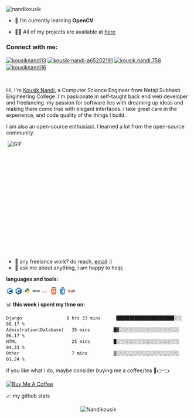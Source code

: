<p align="left"> <img src="https://komarev.com/ghpvc/?username=nandikousik&label=Profile%20views&color=0e75b6&style=flat" alt="nandikousik" /> </p>

- 🌱 I’m currently learning **OpenCV**

- 👨‍💻 All of my projects are available at [here](https://github.com/Nandikousik?tab=repositories)

<h3 align="left">Connect with me:</h3>
<p align="left">
<a href="https://twitter.com/kousiknandi13" target="blank"><img align="center" src="https://raw.githubusercontent.com/rahuldkjain/github-profile-readme-generator/master/src/images/icons/Social/twitter.svg" alt="kousiknandi13" height="30" width="40" /></a>
<a href="https://linkedin.com/in/kousik-nandi-a65202191" target="blank"><img align="center" src="https://raw.githubusercontent.com/rahuldkjain/github-profile-readme-generator/master/src/images/icons/Social/linked-in-alt.svg" alt="kousik-nandi-a65202191" height="30" width="40" /></a>
<a href="https://fb.com/kousik.nandi.758" target="blank"><img align="center" src="https://raw.githubusercontent.com/rahuldkjain/github-profile-readme-generator/master/src/images/icons/Social/facebook.svg" alt="kousik.nandi.758" height="30" width="40" /></a>
<a href="https://www.hackerrank.com/kousiknandi16" target="blank"><img align="center" src="https://raw.githubusercontent.com/rahuldkjain/github-profile-readme-generator/master/src/images/icons/Social/hackerrank.svg" alt="kousiknandi16" height="30" width="40" /></a>
</p>


<br />

Hi, I'm [Kousik Nandi](https://nandikousik.github.io/Kousik-Portfolio/), a Computer Science Engineer from Netaji Subhash Engineering College .I'm passionate in self-taught back end web developer and freelancing. my passion for software lies with dreaming up ideas and making them come true with elegant interfaces. i take great care in the experience,  and code quality of the things I build.

I am also an open-source enthusiast. I learned a lot from the open-source community.


  <img align="right" alt="GIF" src="https://github.com/abhisheknaiidu/abhisheknaiidu/blob/master/code.gif?raw=true" width="500" height="320" />
  
- 💼 any freelance work? do reach, [email](mailto:kousiknandi16@gmail.com) :)
- 💬 ask me about anything, i am happy to help;

**languages and tools:**  


<code><img height="20" src="https://raw.githubusercontent.com/github/explore/80688e429a7d4ef2fca1e82350fe8e3517d3494d/topics/c/c.png"></code>
<code><img height="20" src="https://raw.githubusercontent.com/github/explore/80688e429a7d4ef2fca1e82350fe8e3517d3494d/topics/cpp/cpp.png"></code>
<code><img height="20" src="https://raw.githubusercontent.com/github/explore/80688e429a7d4ef2fca1e82350fe8e3517d3494d/topics/python/python.png"></code>
<code><img height="20" src="https://raw.githubusercontent.com/github/explore/80688e429a7d4ef2fca1e82350fe8e3517d3494d/topics/django/django.png"></code>
<code><img height="20" src="https://raw.githubusercontent.com/github/explore/5c058a388828bb5fde0bcafd4bc867b5bb3f26f3/topics/mysql/mysql.png"></code>
<code><img height="20" src="https://raw.githubusercontent.com/github/explore/80688e429a7d4ef2fca1e82350fe8e3517d3494d/topics/html/html.png"></code>
<code><img height="20" src="https://raw.githubusercontent.com/github/explore/80688e429a7d4ef2fca1e82350fe8e3517d3494d/topics/css/css.png"></code>
<code><img height="20" src="https://raw.githubusercontent.com/github/explore/80688e429a7d4ef2fca1e82350fe8e3517d3494d/topics/git/git.png"></code>

📊 **this week i spent my time on:**
<!--START_SECTION:waka-->

```text
Django                 8 hrs 33 mins      ██████████████████████░░░   88.17 %
Admistration(Database)   35 mins         █▓░░░░░░░░░░░░░░░░░░░░░░░   06.17 %
HTML                     25 mins         █░░░░░░░░░░░░░░░░░░░░░░░░   04.33 %
Other                    7 mins          ▒░░░░░░░░░░░░░░░░░░░░░░░░   01.24 %
```

<!--END_SECTION:waka-->

if you like what i do, maybe consider buying me a coffee/tea 🥺👉👈

<a href="https://www.buymeacoffee.com/kousiknandi" target="_blank"><img src="https://cdn.buymeacoffee.com/buttons/v2/default-red.png" alt="Buy Me A Coffee" width="150" ></a>




📈 my github stats

<p align="center"> <img src="https://github-readme-stats.vercel.app/api?username=Nandikousik&show_icons=true&theme=gotham" alt="Nandikousik" />
